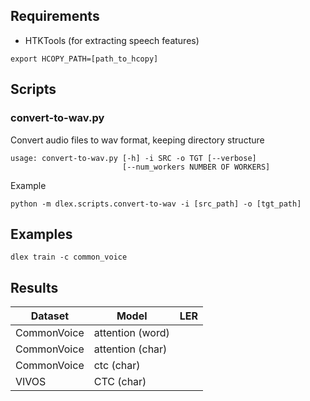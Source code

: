 ## Requirements

- HTKTools (for extracting speech features)

```
export HCOPY_PATH=[path_to_hcopy]
```

## Scripts

### convert-to-wav.py

Convert audio files to wav format, keeping directory structure

```
usage: convert-to-wav.py [-h] -i SRC -o TGT [--verbose]
                         [--num_workers NUMBER OF WORKERS]
```

Example

```
python -m dlex.scripts.convert-to-wav -i [src_path] -o [tgt_path]
```

## Examples

```
dlex train -c common_voice
```

## Results

|Dataset|Model|LER|
|---|---|---|
|CommonVoice|attention (word)||
|CommonVoice|attention (char)||
|CommonVoice|ctc (char)||
|VIVOS|CTC (char)||